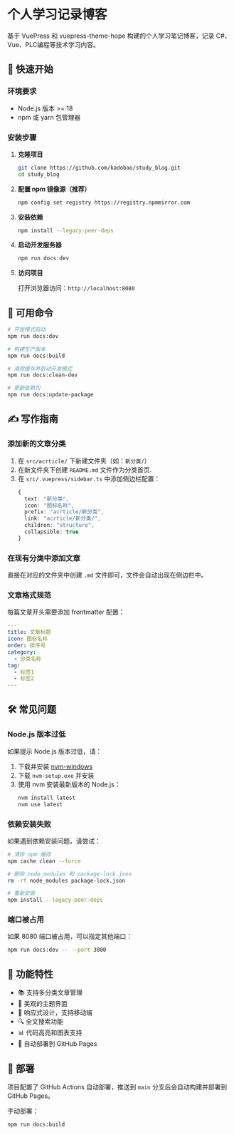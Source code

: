 # 个人学习记录博客

基于 VuePress 和 vuepress-theme-hope 构建的个人学习笔记博客，记录 C#、Vue、PLC编程等技术学习内容。

## 🚀 快速开始

### 环境要求

- Node.js 版本 >= 18
- npm 或 yarn 包管理器

### 安装步骤

1. **克隆项目**
   ```bash
   git clone https://github.com/kadobao/study_blog.git
   cd study_blog
   ```

2. **配置 npm 镜像源（推荐）**
   ```bash
   npm config set registry https://registry.npmmirror.com
   ```

3. **安装依赖**
   ```bash
   npm install --legacy-peer-deps
   ```

4. **启动开发服务器**
   ```bash
   npm run docs:dev
   ```

5. **访问项目**
   
   打开浏览器访问：`http://localhost:8080`

## 📝 可用命令

```bash
# 开发模式启动
npm run docs:dev

# 构建生产版本
npm run docs:build

# 清除缓存并启动开发模式
npm run docs:clean-dev

# 更新依赖包
npm run docs:update-package
```


## ✍️ 写作指南

### 添加新的文章分类

1. 在 `src/acrticle/` 下新建文件夹（如：`新分类/`）
2. 在新文件夹下创建 `README.md` 文件作为分类首页.
3. 在 `src/.vuepress/sidebar.ts` 中添加侧边栏配置：
   ```typescript
   {
     text: "新分类",
     icon: "图标名称",
     prefix: "acrticle/新分类",
     link: "acrticle/新分类/",
     children: "structure",
     collapsible: true
   }
   ```

### 在现有分类中添加文章

直接在对应的文件夹中创建 `.md` 文件即可，文件会自动出现在侧边栏中。

### 文章格式规范

每篇文章开头需要添加 frontmatter 配置：

```yaml
---
title: 文章标题
icon: 图标名称
order: 排序号
category:
  - 分类名称
tag:
  - 标签1
  - 标签2
---
```

## 🛠️ 常见问题

### Node.js 版本过低

如果提示 Node.js 版本过低，请：

1. 下载并安装 [nvm-windows](https://github.com/coreybutler/nvm-windows/releases)
2. 下载 `nvm-setup.exe` 并安装
3. 使用 nvm 安装最新版本的 Node.js：
   ```bash
   nvm install latest
   nvm use latest
   ```

### 依赖安装失败

如果遇到依赖安装问题，请尝试：

```bash
# 清除 npm 缓存
npm cache clean --force

# 删除 node_modules 和 package-lock.json
rm -rf node_modules package-lock.json

# 重新安装
npm install --legacy-peer-deps
```

### 端口被占用

如果 8080 端口被占用，可以指定其他端口：

```bash
npm run docs:dev -- --port 3000
```

## 🎯 功能特性

- 📚 支持多分类文章管理
- 🎨 美观的主题界面
- 📱 响应式设计，支持移动端
- 🔍 全文搜索功能
- 📊 代码高亮和图表支持
- 🚀 自动部署到 GitHub Pages

## 🚀 部署

项目配置了 GitHub Actions 自动部署，推送到 `main` 分支后会自动构建并部署到 GitHub Pages。

手动部署：
```bash
npm run docs:build
```
